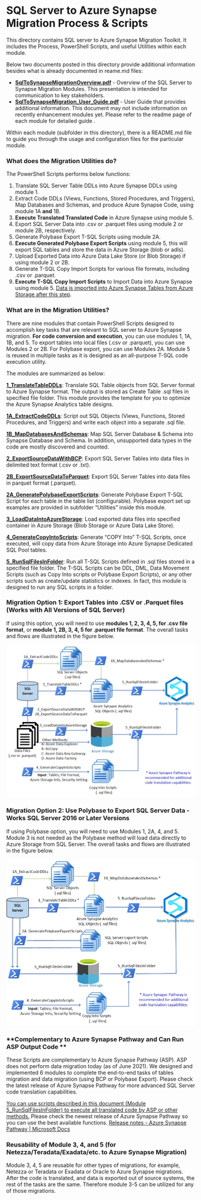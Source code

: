 # **SQL Server to Azure Synapse Migration Process & Scripts** 

This directory contains SQL server to Azure Synapse Migration Toolkit. It includes the Process, PowerShell Scripts, and useful Utilities within each module.

Below two documents posted in this directory provide additional information besides what is already documented in reame.md files:

- [**SqlToSynapseMigrationOverview.pdf**](https://github.com/microsoft/AzureSynapseScriptsAndAccelerators/blob/main/Migration/SQLServer/SqlToSynapseMigrationOverview.pdf) - Overview of the SQL Server to Synapse Migration Modules. This presentation is intended for communication to key stakeholders. 
- [**SqlToSynapseMigration_User_Guide.pdf**](https://github.com/microsoft/AzureSynapseScriptsAndAccelerators/blob/main/Migration/SQLServer/SqlToSynapseMigration_User_Guide.pdf) - User Guide that provides additional information. This document may not include information on recently enhancement modules yet. Please refer to the readme page of each module for detailed guide .

Within each module (subfolder in this directory), there is a README.md file to guide you through the usage and configuration files for the particular module. 

### **What does the Migration Utilities do?** 

The PowerShell Scripts performs below functions: 

1. Translate SQL Server Table DDLs into Azure Synapse DDLs using module 1.
1.  Extract Code DDLs (Views, Functions, Stored Procedures, and Triggers), Map Databases and Schemas, and produce Azure Synapse Code, using module 1A **and** 1B. 
2. **Execute Translated Translated Code** in Azure Synapse using module 5. 
3. Export SQL Server Data into .csv or .parquet files using module 2 or module 2B, respectively. 
4. Generate Polybase Export T-SQL Scripts using module 2A. 
5. **Execute Generated Polybase Export Scripts** using module 5, this will export SQL tables and store the data in Azure Storage (blob or adls).
6. Upload Exported Data into Azure Data Lake Store (or Blob Storage) if using module 2 or 2B. 
7. Generate T-SQL Copy Import Scripts for various file formats, including .csv or .parquet. 
8. **Execute T-SQL Copy Import Scripts** to Import Data into Azure Synapse using module 5. <u>Data is imported into Azure Synapse Tables from Azure Storage after this step</u>.

### **What are in the Migration Utilities?** 

There are nine modules that contain PowerShell Scripts designed to accomplish key tasks that are relevant to SQL server to Azure Synapse migration. **For code conversion and execution**, you can use modules 1, 1A, 1B, and 5. To export tables into local files (.csv or .parquet), you can use Modules 2 or 2B. For Polybase export, you can use Modules 2A. Module 5 is reused in multiple tasks as it is designed as an all-purpose T-SQL code execution utility. 

The modules are summarized as below:

**[1_TranslateTableDDLs](https://github.com/microsoft/AzureSynapseScriptsAndAccelerators/tree/main/Migration/SQLServer/1_TranslateTableDDLs)**: Translate SQL Table objects from SQL Server format to Azure Synapse format. The output is stored as Create Table .sql files in specified file folder. This module provides the template for you to optimize the Azure Synapse Analytics table designs. 

**[1A_ExtractCodeDDLs](https://github.com/microsoft/AzureSynapseScriptsAndAccelerators/tree/main/Migration/SQLServer/1A_ExtractCodeDDLs)**: Script out SQL Objects (Views, Functions, Stored Procedures, and Triggers) and write each object into a separate .sql file.  

**[1B_MapDatabasesAndSchemas](https://github.com/microsoft/AzureSynapseScriptsAndAccelerators/tree/main/Migration/SQLServer/1B_MapDatabasesAndSchemas)**: Map SQL Server Database & Schema into Synapse Database and Schema. In addition, unsupported data types in the code are mostly discovered and counted. 

[**2_ExportSourceDataWithBCP**](https://github.com/microsoft/AzureSynapseScriptsAndAccelerators/tree/main/Migration/SQLServer/2_ExportSourceDataWithBCP): Export SQL Server Tables into data files in delimited text format (.csv or .txt).  

[**2B_ExportSourceDataToParquet**](https://github.com/microsoft/AzureSynapseScriptsAndAccelerators/tree/main/Migration/SQLServer/2_ExportSourceDataToParquet): Export SQL Server Tables into data files in parquet format (.parquet).  

**[2A_GeneratePolybaseExportScripts](https://github.com/microsoft/AzureSynapseScriptsAndAccelerators/tree/main/Migration/SQLServer/2A_GeneratePolybaseExportScripts)**:  Generate Polybase Export T-SQL Script for each table in the table list (configurable).  Polybase export set up examples are provided in subfolder “Utilities” inside this module. 

[**3_LoadDataIntoAzureStorage**](https://github.com/microsoft/AzureSynapseScriptsAndAccelerators/tree/main/Migration/SQLServer/3_LoadDataIntoAzureStorage): Load exported data files into specified container in Azure Storage (Blob Storage or Azure Data Lake Store).

[**4_GenerateCopyIntoScripts**](https://github.com/microsoft/AzureSynapseScriptsAndAccelerators/tree/main/Migration/SQLServer/4_GenerateCopyIntoScripts): Generate “COPY Into” T-SQL Scripts, once executed, will copy data from Azure Storage into Azure Synapse Dedicated SQL Pool tables.

[**5_RunSqlFilesInFolder**](https://github.com/microsoft/AzureSynapseScriptsAndAccelerators/tree/main/Migration/SQLServer/5_RunSqlFilesInFolder): Run all T-SQL Scripts defined in .sql files stored in a specified file folder. The T-SQL Scripts can be DDL, DML, Data Movement Scripts (such as Copy Into scripts or Polybase Export Scripts), or any other scripts such as create/update statistics or indexes. In fact, this module is designed to run any SQL scripts in a folder. 

### Migration Option 1: Export Tables into .CSV or .Parquet files (Works with All Versions of SQL Server) 

If using this option, you will need to use **modules 1, 2, 3, 4, 5, for .csv file format**, or **module 1, 2B, 3, 4, 5  for .parquet file format**. The overall tasks and flows are illustrated in the figure below. 

![BCP Option](images/Overview-all-SQL-Version-with-1A1B2B.jpg)

### **Migration Option 2: Use Polybase to Export SQL Server Data - Works SQL Server** 2016 or Later Versions

If using Polybase option, you will need to use Modules 1, 2A,  4, and 5. Module 3 is not needed as the Polybase method will load data directly to Azure Storage from SQL Server. The overall tasks and flows are illustrated in the figure below.

![Polybase Option](images/Overview-SQL2016-plus--with-1A1B.jpg)



### **Complementary to Azure Synapse Pathway and Can Run ASP Output Code ** 

These Scripts are complementary to Azure Synapse Pathway (ASP). ASP does not perform data migration today (as of June 2021). We designed and implemented 6 modules to complete the end-to-end tasks of tables migration and data migration (using BCP or Polybase Export). Please check the latest release of Azure Synapse Pathway for more advanced SQL Server code translation capabilities. 

<u>You can use scripts described in this document (Module 5_RunSqlFilesInFolder) to execute all translated code by ASP or other methods.</u> Please check the newest release of Azure Synapse Pathway so you can use the best available functions. [Release notes - Azure Synapse Pathway | Microsoft Docs](https://docs.microsoft.com/en-us/sql/tools/synapse-pathway/pathway-release-notes?view=azure-sqldw-latest)

### Reusability of  Module 3, 4, and 5 (for Netezza/Teradata/Exadata/etc. to Azure Synapse Migration)

Module 3, 4, 5 are reusable for other types of migrations, for example, Netezza or Teradata or Exadata or Oracle to Azure Synapse migrations. After the code is translated, and data is exported out of source systems, the rest of the tasks are the same. Therefore module 3-5 can be utilized for any of those migrations. 

